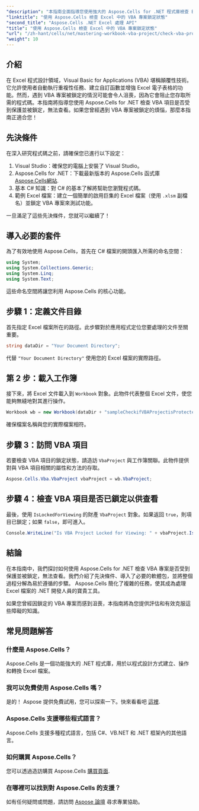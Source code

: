 ```yaml
---
"description": "本指南全面指導您使用強大的 Aspose.Cells for .NET 程式庫檢查 Excel 中的 VBA 專案是否已鎖定檢視。非常適合 .NET 開發人員和 Excel 使用者。"
"linktitle": "使用 Aspose.Cells 檢查 Excel 中的 VBA 專案鎖定狀態"
"second_title": "Aspose.Cells .NET Excel 處理 API"
"title": "使用 Aspose.Cells 檢查 Excel 中的 VBA 專案鎖定狀態"
"url": "/zh-hant/cells/net/mastering-workbook-vba-project/check-vba-project-lock-status/"
"weight": 10
---
```


## 介紹

在 Excel 程式設計領域，Visual Basic for Applications (VBA) 堪稱顛覆性技術。它允許使用者自動執行重複性任務、建立自訂函數並增強 Excel 電子表格的功能。然而，遇到 VBA 專案被鎖定的情況可能會令人沮喪，因為它會阻止您存取所需的程式碼。本指南將指導您使用 Aspose.Cells for .NET 檢查 VBA 項目是否受到保護並被鎖定，無法查看。如果您曾經遇到 VBA 專案被鎖定的煩惱，那麼本指南正適合您！

## 先決條件

在深入研究程式碼之前，請確保您已進行以下設定：

1. Visual Studio：確保您的電腦上安裝了 Visual Studio。
2. Aspose.Cells for .NET：下載最新版本的 Aspose.Cells 函式庫 [Aspose.Cells網站](https://releases。aspose.com/cells/net/).
3. 基本 C# 知識：對 C# 的基本了解將幫助您瀏覽程式碼。
4. 範例 Excel 檔案：建立一個簡單的啟用巨集的 Excel 檔案（使用 `.xlsm` 副檔名）並鎖定 VBA 專案來測試功能。

一旦滿足了這些先決條件，您就可以繼續了！

## 導入必要的套件

為了有效地使用 Aspose.Cells，首先在 C# 檔案的開頭匯入所需的命名空間：

```csharp
using System;
using System.Collections.Generic;
using System.Linq;
using System.Text;
```

這些命名空間將讓您利用 Aspose.Cells 的核心功能。

## 步驟 1：定義文件目錄

首先指定 Excel 檔案所在的路徑。此步驟對於應用程式定位您要處理的文件至關重要。

```csharp
string dataDir = "Your Document Directory";
```

代替 `"Your Document Directory"` 使用您的 Excel 檔案的實際路徑。

## 第 2 步：載入工作簿

接下來，將 Excel 文件載入到 `Workbook` 對象。此物件代表整個 Excel 文件，使您能夠無縫地對其進行操作。

```csharp
Workbook wb = new Workbook(dataDir + "sampleCheckifVBAProjectisProtected.xlsm");
```

確保檔案名稱與您的實際檔案相符。

## 步驟 3：訪問 VBA 項目

若要檢查 VBA 項目的鎖定狀態，請造訪 `VbaProject` 與工作簿關聯。此物件提供對與 VBA 項目相關的屬性和方法的存取。

```csharp
Aspose.Cells.Vba.VbaProject vbaProject = wb.VbaProject;
```

## 步驟 4：檢查 VBA 項目是否已鎖定以供查看

最後，使用 `IsLockedForViewing` 的財產 `VbaProject` 對象。如果返回 `true`，則項目已鎖定；如果 `false`，即可進入。

```csharp
Console.WriteLine("Is VBA Project Locked for Viewing: " + vbaProject.IsLockedForViewing);
```

## 結論

在本指南中，我們探討如何使用 Aspose.Cells for .NET 檢查 VBA 專案是否受到保護並被鎖定，無法查看。我們介紹了先決條件、導入了必要的軟體包，並將整個過程分解為易於遵循的步驟。 Aspose.Cells 簡化了複雜的任務，使其成為處理 Excel 檔案的 .NET 開發人員的寶貴工具。

如果您曾經因鎖定的 VBA 專案而感到沮喪，本指南將為您提供評估和有效克服這些障礙的知識。

## 常見問題解答

### 什麼是 Aspose.Cells？

Aspose.Cells 是一個功能強大的 .NET 程式庫，用於以程式設計方式建立、操作和轉換 Excel 檔案。

### 我可以免費使用 Aspose.Cells 嗎？

是的！ Aspose 提供免費試用，您可以探索一下。快來看看吧 [這裡](https://releases。aspose.com/).

### Aspose.Cells 支援哪些程式語言？

Aspose.Cells 支援多種程式語言，包括 C#、VB.NET 和 .NET 框架內的其他語言。

### 如何購買 Aspose.Cells？

您可以透過造訪購買 Aspose.Cells [購買頁面](https://purchase。aspose.com/buy).

### 在哪裡可以找到對 Aspose.Cells 的支援？

如有任何疑問或問題，請訪問 [Aspose 論壇](https://forum.aspose.com/c/cells/9) 尋求專業協助。